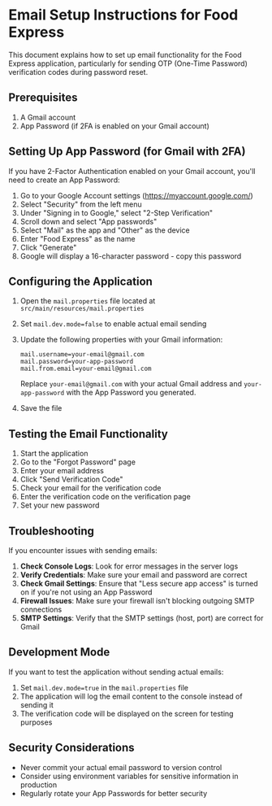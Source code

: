 # Email Setup Instructions for Food Express

This document explains how to set up email functionality for the Food Express application, particularly for sending OTP (One-Time Password) verification codes during password reset.

## Prerequisites

1. A Gmail account
2. App Password (if 2FA is enabled on your Gmail account)

## Setting Up App Password (for Gmail with 2FA)

If you have 2-Factor Authentication enabled on your Gmail account, you'll need to create an App Password:

1. Go to your Google Account settings (https://myaccount.google.com/)
2. Select "Security" from the left menu
3. Under "Signing in to Google," select "2-Step Verification"
4. Scroll down and select "App passwords"
5. Select "Mail" as the app and "Other" as the device
6. Enter "Food Express" as the name
7. Click "Generate"
8. Google will display a 16-character password - copy this password

## Configuring the Application

1. Open the `mail.properties` file located at `src/main/resources/mail.properties`
2. Set `mail.dev.mode=false` to enable actual email sending
3. Update the following properties with your Gmail information:
   ```
   mail.username=your-email@gmail.com
   mail.password=your-app-password
   mail.from.email=your-email@gmail.com
   ```
   Replace `your-email@gmail.com` with your actual Gmail address and `your-app-password` with the App Password you generated.

4. Save the file

## Testing the Email Functionality

1. Start the application
2. Go to the "Forgot Password" page
3. Enter your email address
4. Click "Send Verification Code"
5. Check your email for the verification code
6. Enter the verification code on the verification page
7. Set your new password

## Troubleshooting

If you encounter issues with sending emails:

1. **Check Console Logs**: Look for error messages in the server logs
2. **Verify Credentials**: Make sure your email and password are correct
3. **Check Gmail Settings**: Ensure that "Less secure app access" is turned on if you're not using an App Password
4. **Firewall Issues**: Make sure your firewall isn't blocking outgoing SMTP connections
5. **SMTP Settings**: Verify that the SMTP settings (host, port) are correct for Gmail

## Development Mode

If you want to test the application without sending actual emails:

1. Set `mail.dev.mode=true` in the `mail.properties` file
2. The application will log the email content to the console instead of sending it
3. The verification code will be displayed on the screen for testing purposes

## Security Considerations

- Never commit your actual email password to version control
- Consider using environment variables for sensitive information in production
- Regularly rotate your App Passwords for better security
